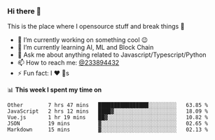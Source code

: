### Hi there 👋

<!--
**a233894432/a233894432** is a ✨ _special_ ✨ repository because its `README.md` (this file) appears on your GitHub profile.

Here are some ideas to get you started:

- 🔭 I’m currently working on ...
- 🌱 I’m currently learning ...
- 👯 I’m looking to collaborate on ...
- 🤔 I’m looking for help with ...
- 💬 Ask me about ...
- 📫 How to reach me: ...
- 😄 Pronouns: ...
- ⚡ Fun fact: ...
-->
 
 
This is the place where I opensource stuff and break things :rofl:

- 🔭 I’m currently working on something cool :wink:
- 🌱 I’m currently learning AI, ML and Block Chain
- 💬 Ask me about anything related to Javascript/Typescript/Python
- 📫 How to reach me: [@233894432](https://twitter.com/233894432)
- ⚡ Fun fact: I :heart: :dog:s

📊 **This week I spent my time on**
<!--START_SECTION:waka-->
```text
Other        7 hrs 47 mins   ████████████████░░░░░░░░░   63.85 % 
JavaScript   2 hrs 12 mins   ████▓░░░░░░░░░░░░░░░░░░░░   18.09 % 
Vue.js       1 hr 19 mins    ██▓░░░░░░░░░░░░░░░░░░░░░░   10.82 % 
JSON         19 mins         ▓░░░░░░░░░░░░░░░░░░░░░░░░   02.65 % 
Markdown     15 mins         ▓░░░░░░░░░░░░░░░░░░░░░░░░   02.13 % 
```
<!--END_SECTION:waka-->
